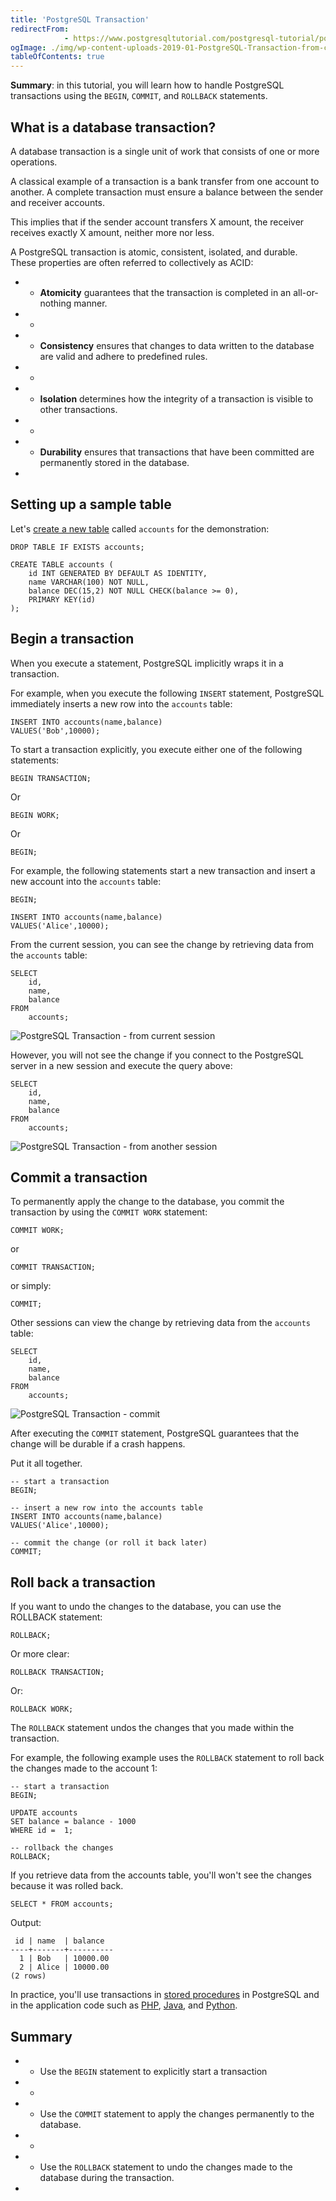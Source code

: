 ```yaml
---
title: 'PostgreSQL Transaction'
redirectFrom: 
            - https://www.postgresqltutorial.com/postgresql-tutorial/postgresql-transaction/
ogImage: ./img/wp-content-uploads-2019-01-PostgreSQL-Transaction-from-current-transaction.png
tableOfContents: true
---
```


**Summary**: in this tutorial, you will learn how to handle PostgreSQL transactions using the `BEGIN`, `COMMIT`, and `ROLLBACK` statements.



## What is a database transaction?



A database transaction is a single unit of work that consists of one or more operations.



A classical example of a transaction is a bank transfer from one account to another. A complete transaction must ensure a balance between the sender and receiver accounts.



This implies that if the sender account transfers X amount, the receiver receives exactly X amount, neither more nor less.



A PostgreSQL transaction is atomic, consistent, isolated, and durable. These properties are often referred to collectively as ACID:



- - **Atomicity** guarantees that the transaction is completed in an all-or-nothing manner.
- -
- - **Consistency** ensures that changes to data written to the database are valid and adhere to predefined rules.
- -
- - **Isolation** determines how the integrity of a transaction is visible to other transactions.
- -
- - **Durability** ensures that transactions that have been committed are permanently stored in the database.
- 


## Setting up a sample table



Let's [create a new table](https://www.postgresqltutorial.com/postgresql-tutorial/postgresql-create-table/) called `accounts` for the demonstration:



```
DROP TABLE IF EXISTS accounts;

CREATE TABLE accounts (
    id INT GENERATED BY DEFAULT AS IDENTITY,
    name VARCHAR(100) NOT NULL,
    balance DEC(15,2) NOT NULL CHECK(balance >= 0),
    PRIMARY KEY(id)
);
```



## Begin a transaction



When you execute a statement, PostgreSQL implicitly wraps it in a transaction.



For example, when you execute the following `INSERT` statement, PostgreSQL immediately inserts a new row into the `accounts` table:



```
INSERT INTO accounts(name,balance)
VALUES('Bob',10000);
```



To start a transaction explicitly, you execute either one of the following statements:



```
BEGIN TRANSACTION;
```



Or



```
BEGIN WORK;
```



Or



```
BEGIN;
```



For example, the following statements start a new transaction and insert a new account into the `accounts` table:



```
BEGIN;

INSERT INTO accounts(name,balance)
VALUES('Alice',10000);
```



From the current session, you can see the change by retrieving data from the `accounts` table:



```
SELECT
    id,
    name,
    balance
FROM
    accounts;
```



![PostgreSQL Transaction - from current session](./img/wp-content-uploads-2019-01-PostgreSQL-Transaction-from-current-transaction.png)



However, you will not see the change if you connect to the PostgreSQL server in a new session and execute the query above:



```
SELECT
    id,
    name,
    balance
FROM
    accounts;
```



![PostgreSQL Transaction - from another session](./img/wp-content-uploads-2019-01-PostgreSQL-Transaction-from-another-transaction.png)



## Commit a transaction



To permanently apply the change to the database, you commit the transaction by using the `COMMIT WORK` statement:



```
COMMIT WORK;
```



or



```
COMMIT TRANSACTION;
```



or simply:



```
COMMIT;
```



Other sessions can view the change by retrieving data from the `accounts` table:



```
SELECT
    id,
    name,
    balance
FROM
    accounts;
```



![PostgreSQL Transaction - commit](./img/wp-content-uploads-2019-01-PostgreSQL-Transaction-from-current-transaction.png)



After executing the `COMMIT` statement, PostgreSQL guarantees that the change will be durable if a crash happens.



Put it all together.



```
-- start a transaction
BEGIN;

-- insert a new row into the accounts table
INSERT INTO accounts(name,balance)
VALUES('Alice',10000);

-- commit the change (or roll it back later)
COMMIT;
```



## Roll back a transaction



If you want to undo the changes to the database, you can use the ROLLBACK statement:



```
ROLLBACK;
```



Or more clear:



```
ROLLBACK TRANSACTION;
```



Or:



```
ROLLBACK WORK;
```



The `ROLLBACK` statement undos the changes that you made within the transaction.



For example, the following example uses the `ROLLBACK` statement to roll back the changes made to the account 1:



```
-- start a transaction
BEGIN;

UPDATE accounts
SET balance = balance - 1000
WHERE id =  1;

-- rollback the changes
ROLLBACK;
```



If you retrieve data from the accounts table, you'll won't see the changes because it was rolled back.



```
SELECT * FROM accounts;
```



Output:



```
 id | name  | balance
----+-------+----------
  1 | Bob   | 10000.00
  2 | Alice | 10000.00
(2 rows)
```



In practice, you'll use transactions in [stored procedures](https://www.postgresqltutorial.com/postgresql-plpgsql/postgresql-create-procedure/) in PostgreSQL and in the application code such as [PHP](https://www.postgresqltutorial.com/postgresql-php/transaction/), [Java](https://www.postgresqltutorial.com/postgresql-jdbc/transaction/), and [Python](https://www.postgresqltutorial.com/postgresql-python/transaction/).



## Summary



- - Use the `BEGIN` statement to explicitly start a transaction
- -
- - Use the `COMMIT` statement to apply the changes permanently to the database.
- -
- - Use the `ROLLBACK` statement to undo the changes made to the database during the transaction.
- 
